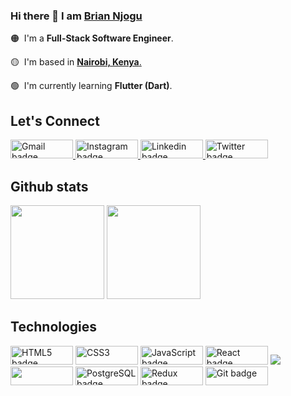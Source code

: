 ### Hi there 👋 I am [Brian Njogu](https://njogu.co.ke/)


🟠 &nbsp;I'm a **Full-Stack Software Engineer**.

🟡 &nbsp;I'm based in <a href="https://www.google.com/maps/place/Nairobi/@-1.3031934,36.5672003,10z/data=!3m1!4b1!4m5!3m4!1s0x182f1172d84d49a7:0xf7cf0254b297924c!8m2!3d-1.2920659!4d36.8219462">**Nairobi, Kenya**.</a>

🟢 &nbsp;I'm currently learning **Flutter (Dart)**.


<h2> Let's  Connect </h2>

<p> <a href="mailto:briancanspit@gmail.com"><img src="https://img.shields.io/badge/gmail-%23fd1745.svg?&style=for-the-badge&logo=gmail&logoColor=white" height=30 width=100 alt="Gmail badge"> <a href="https://www.instagram.com/liltrendi/"><img src="https://img.shields.io/badge/instagram-%23ff0077.svg?&style=for-the-badge&logo=instagram&logoColor=white" height=30 width=100 alt="Instagram badge"> <a href="https://www.linkedin.com/in/liltrendi/"><img src="https://img.shields.io/badge/linkedin-%230064e7.svg?&style=for-the-badge&logo=linkedin&logoColor=white" height=30 width=100 alt="Linkedin badge"> <a href="https://twitter.com/liltrendi"><img src="https://img.shields.io/badge/twitter-%231DA1F2.svg?&style=for-the-badge&logo=twitter&logoColor=white" height=30 width=100 alt="Twitter badge"></a></p>

  
<h2>Github stats </h2>

<img height="150px" src="https://github-readme-stats.vercel.app/api?username=liltrendi&hide=contribs&hide_border=true&show_icons=true&include_all_commits=false&count_private=true&line_height=24&text_color=ffffff&icon_color=ffffff&bg_color=0,fd1d1d,e1306c,c13584,833ab4&title_color=ffffff"/> <img height="150px" src="https://github-readme-stats.vercel.app/api/top-langs/?username=liltrendi&hide=css&hide_border=true&card_width=320&layout=compact&langs_count=7&text_color=ffffff&icon_color=ffffff&bg_color=0,833ab4,5851db,405de6&title_color=ffffff"/>

<h2> Technologies </h2>

<p>
  <img alt="HTML5 badge" src="https://img.shields.io/badge/html5%20-%23E34F26.svg?&style=for-the-badge&logo=html5&logoColor=white" height=30 width=100/>
  <img alt="CSS3" src="https://img.shields.io/badge/css3%20-%231572B6.svg?&style=for-the-badge&logo=css3&logoColor=white" height=30 width=100/>  
  <img alt="JavaScript badge" src="https://img.shields.io/badge/javascript%20-%23F7DF1E.svg?&style=for-the-badge&logo=javascript&logoColor=black" height=30 width=100/>
  <img alt="React badge" src="https://img.shields.io/badge/react%20-%2361DAFB.svg?&style=for-the-badge&logo=react&logoColor=black" height=30 width=100/> 
  <img src ="https://img.shields.io/badge/react%20native%20-%23F7DF1E.svg?&style=for-the-badge&logo=react&logoColor=black" />
  <img src ="https://img.shields.io/badge/firebase%20-%23F7DF1E.svg?&style=for-the-badge&logo=firebase&logoColor=black" height=30 width=100 />
  <img alt="PostgreSQL badge" src="https://img.shields.io/badge/postgresql%20-%23336791.svg?&style=for-the-badge&logo=postgresql&logoColor=white" height=30 width=100/>
  <img alt="Redux badge" src="https://img.shields.io/badge/redux%20-%23593d88.svg?&style=for-the-badge&logo=redux&logoColor=white" height=30 width=100/> <img alt="Git badge" src="https://img.shields.io/badge/git%20-%23F05032.svg?&style=for-the-badge&logo=git&logoColor=white" height=30 width=100/> 
</p>



